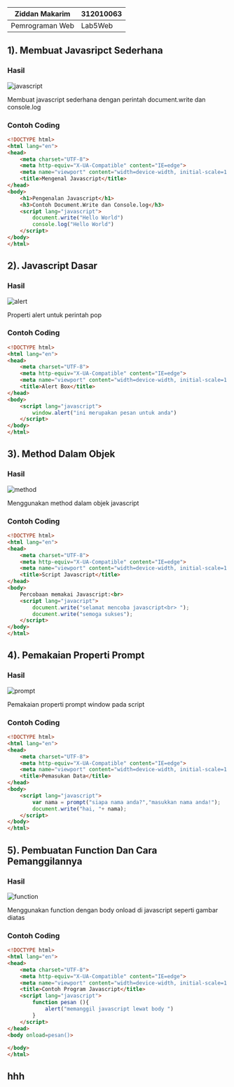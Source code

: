 |  Ziddan Makarim  |  312010063  |
|------------------|-------------|
|Pemrograman Web   |  Lab5Web    |

## 1). Membuat Javasripct Sederhana
### Hasil
![javascript](img/pengenalan_javascript.png)

Membuat javascript sederhana dengan perintah document.write dan console.log

### Contoh Coding
```html
<!DOCTYPE html>
<html lang="en">
<head>
    <meta charset="UTF-8">
    <meta http-equiv="X-UA-Compatible" content="IE=edge">
    <meta name="viewport" content="width=device-width, initial-scale=1.0">
    <title>Mengenal Javascript</title>
</head>
<body>
    <h1>Pengenalan Javascript</h1>
    <h3>Contoh Document.Write dan Console.log</h3>
    <script lang="javascript">
        document.write("Hello World")
        console.log("Hello World")
    </script>
</body>
</html>
```

## 2). Javascript Dasar
### Hasil
![alert](img/alert.png)

Properti alert untuk perintah pop

### Contoh Coding
```html
<!DOCTYPE html>
<html lang="en">
<head>
    <meta charset="UTF-8">
    <meta http-equiv="X-UA-Compatible" content="IE=edge">
    <meta name="viewport" content="width=device-width, initial-scale=1.0">
    <title>Alert Box</title>
</head>
<body>
    <script lang="javascript">
        window.alert("ini merupakan pesan untuk anda")
    </script>
</body>
</html>
```

## 3). Method Dalam Objek
### Hasil
![method](img/method.png)

Menggunakan method dalam objek javascript

### Contoh Coding
```html
<!DOCTYPE html>
<html lang="en">
<head>
    <meta charset="UTF-8">
    <meta http-equiv="X-UA-Compatible" content="IE=edge">
    <meta name="viewport" content="width=device-width, initial-scale=1.0">
    <title>Script Javascript</title>
</head>
<body>
    Percobaan memakai Javascript:<br>
    <script lang="javacript">
        document.write("selamat mencoba javascript<br> ");
        document.write("semoga sukses");
    </script>
</body>
</html>
```

## 4). Pemakaian Properti Prompt
### Hasil
![prompt](img/prompt.png)

Pemakaian properti prompt window pada script

### Contoh Coding
```html
<!DOCTYPE html>
<html lang="en">
<head>
    <meta charset="UTF-8">
    <meta http-equiv="X-UA-Compatible" content="IE=edge">
    <meta name="viewport" content="width=device-width, initial-scale=1.0">
    <title>Pemasukan Data</title>
</head>
<body>
    <script lang="javascript">
        var nama = prompt("siapa nama anda?","masukkan nama anda!");
        document.write("hai, "+ nama);
    </script>
</body>
</html>
```

## 5). Pembuatan Function Dan Cara Pemanggilannya
### Hasil
![function](img/function.png)

Menggunakan function dengan body onload di javascript seperti gambar diatas

### Contoh Coding
```html
<!DOCTYPE html>
<html lang="en">
<head>
    <meta charset="UTF-8">
    <meta http-equiv="X-UA-Compatible" content="IE=edge">
    <meta name="viewport" content="width=device-width, initial-scale=1.0">
    <title>Contoh Program Javascript</title>
    <script lang="javascript">
        function pesan (){
            alert("memanggil javascript lewat body ")
        }
    </script>
</head>
<body onload=pesan()>
    
</body>
</html>
```
## hhh
